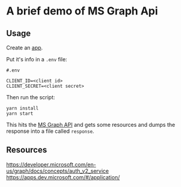 # A brief demo of MS Graph Api

## Usage
Create an [app](https://apps.dev.microsoft.com).

Put it's info in a `.env` file:

```
#.env

CLIENT_ID=<client id>
CLIENT_SECRET=<client secret>

```

Then run the script:

```
yarn install
yarn start
```

This hits the [MS Graph API](https://developer.microsoft.com/en-us/graph/graph-explorer) and gets some resources and dumps the response into a file called `response`.

## Resources
https://developer.microsoft.com/en-us/graph/docs/concepts/auth_v2_service
https://apps.dev.microsoft.com/#/application/
